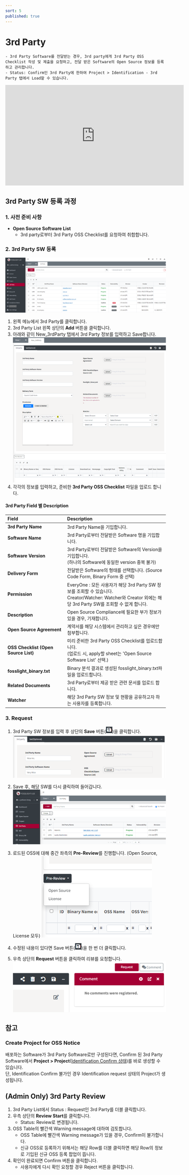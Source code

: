 ```yaml
---
sort: 5
published: true
---
```

# 3rd Party
```note
- 3rd Party Software를 전달받는 경우, 3rd party에게 3rd Party OSS Checklist 작성 및 제출을 요청하고, 전달 받은 Software의 Open Source 정보를 등록하고 관리합니다.
- Status: Confirm인 3rd Party에 한하여 Project > Identification - 3rd Party 탭에서 Load할 수 있습니다. 
```
<iframe width="560" height="315" src="https://www.youtube.com/watch?v=IIOsmWupkn4" title="FOSSLight Hub - 3rd Party SW 등록" frameborder="0" allow="accelerometer; autoplay; clipboard-write; encrypted-media; gyroscope; picture-in-picture" allowfullscreen></iframe>

## 3rd Party SW 등록 과정
### 1. 사전 준비 사항
- **Open Source Software List**
    - 3rd party로부터 3rd Party OSS Checklist를 요청하여 취합합니다.

### 2. 3rd Party SW 등록
![3rd_party_list](images/5_third_party_list.PNG)
1. 왼쪽 메뉴에서 3rd Party를 클릭합니다.
2. 3rd Party List 왼쪽 상단의 **Add** 버튼을 클릭합니다.
3. 아래와 같이 New_3rdParty 탭에서 3rd Party 정보를 입력하고 Save합니다.  
    ![3rd_party_new](images/5_third_party_new.PNG)
4. 각각의 정보를 입력하고, 준비한 **3rd Party OSS Checklist** 파일을 업로드 합니다.

#### 3rd Party Field 별 Description

|Field| Description |
|:---|:---|
|**3rd Party Name**|3rd Party Name을 기입합니다.|
|**Software Name**|3rd Party로부터 전달받은 Software 명을 기입합니다.|
|**Software Version**|3rd Party로부터 전달받은 Software의 Version을 기입합니다. <br>(하나의 Software에 동일한 version 중복 불가)|
|**Delivery Form**|전달받은 Software의 형태를 선택합니다. (Source Code Form, Binary Form 중 선택)|
|**Permission**| EveryOne : 모든 사용자가 해당 3rd Party SW 정보를 조회할 수 있습니다. <br>Creator/Watcher: Watcher와 Creator 외에는 해당 3rd Party SW를 조회할 수 없게 합니다.|
|**Description**| Open Source Compliance에 필요한 부가 정보가 있을 경우, 기재합니다.|
|**Open Source Agreement**|계약서를 해당 시스템에서 관리하고 싶은 경우에만 첨부합니다.|
|**OSS Checklist (Open Source List)**| 미리 준비한 3rd Party OSS Checklist를 업로드합니다. <br>(업로드 시, apply할 sheet는 'Open Source Software List' 선택.)|
|**fosslight_binary.txt**| Binary 분석 결과로 생성된 fosslight_binary.txt파일을 업로드합니다.|
|**Related Documents**|3rd Party로부터 제공 받은 관련 문서를 업로드 합니다.|
|**Watcher**|해당 3rd Party SW 정보 및 현황을 공유하고자 하는 사용자를 등록합니다.|


### 3. Request
1. 3rd Party SW 정보를 입력 후 상단의 **Save** 버튼(<img src="images/save_button.PNG" width="20" height="20" />)을 클릭합니다.
    ![3rd_party_save](images/5_third_party_save.PNG)

2. Save 후, 해당 SW를 다시 클릭하여 들어갑니다.
    ![3rd_party_save](images/5_third_party_save_2.PNG)

3. 로드된 OSS에 대해 중간 좌측의 **Pre-Review**를 진행합니다. (Open Source, License 모두)
    ![3rd_party_save](images/5_third_party_save_3.PNG)

4. 수정된 내용이 있다면 Save 버튼(<img src="images/save_button.PNG" width="20" height="20" />)을 한 번 더 클릭합니다.

5. 우측 상단의 **Request** 버튼을 클릭하여 리뷰를 요청합니다.
    ![3rd_party_save](images/5_third_party_save_5_request.PNG)

## 참고
### Create Project for OSS Notice
배포하는 Software가 3rd Party Software로만 구성된다면, Confirm 된 3rd Party Software에서 **Project > Project**(<U>Identification Confirm 상태</U>)를 바로 생성할 수 있습니다.    
단, Identification Confirm 불가인 경우 Identification request 상태의 Project가 생성됩니다.


## (Admin Only) 3rd Party Review
1. 3rd Party List에서 Status : Request인 3rd Party를 더블 클릭합니다. 
2. 우측 상단의 **Review Start**를 클릭합니다. 
    - Status: Review로 변경됩니다. 
3. OSS Table의 빨간색 Warning message에 대하여 검토합니다. 
    - OSS Table에 빨간색 Warning message가 있을 경우, Confirm이 불가합니다. 
    - 신규 OSS로 등록하기 위해서는 해당 Row를 더블 클릭하면 해당 Row의 정보로 기입된 신규 OSS 등록 팝업이 뜹니다. 
4. 확인이 완료되면 Confirm 버튼을 클릭합니다.   
    - 사용자에게 다시 확인 요청할 경우 Reject 버튼을 클릭합니다.
